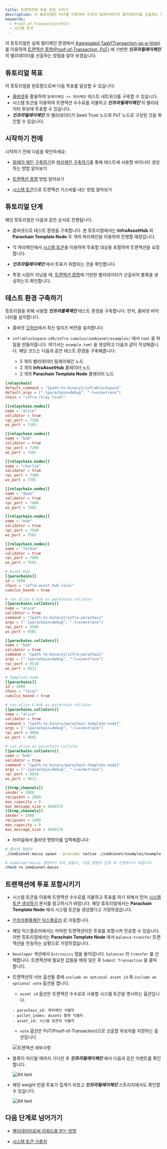 ```yaml
---
title: 트랜잭션에 투표 포함 시키기
description: 이 튜토리얼은 PoT를 이용하여 인프라 릴레이체인의 밸리데이터를 선출하는 방법을 배웁니다.
keywords:
  - Proof-of-Transaction(PoT)
  - 시스템 토큰
---
```


이 튜토리얼은 실제 멀티체인 환경에서 [Aggregated TaaV(Transaction-as-a-Vote)](../learn/protocol/proof-of-transaction.md#aggregated-proof-of-transactionpot)를 이용하여 [트랜잭션 증명(Proof-of-Transaction, PoT)](../learn/protocol/proof-of-transaction.md) 에 기반한 **_인프라릴레이체인_** 의 밸리데이터를 선출하는 방법을 알아 보겠습니다. 

## 튜토리얼 목표

이 튜토리얼을 완료함으로써 다음 목표를 달성할 수 있습니다:

- [좀비넷](../tutorials/test/simulate-parachains.md)을 활용하여  `릴레이체인 <> 파라체인` 테스트 네트워크를 구축할 수 있습니다.
- 시스템 토큰을 이용하여 트랜잭션 수수료를 지불하고 **_인프라릴레이체인_** 의 밸리데이터 후보에 투표할 수 있습니다.
- **_인프라릴레이체인_** 의 밸리데이터가 Seed Trust 노드와 PoT 노드로 구성된 것을 확인할 수 있습니다.

## 시작하기 전에

시작하기 전에 다음을 확인하세요:

- [릴레이 체인 구축하기](../tutorials/build/build-infra-relay-chain.md)와 [파라체인 구축하기](../tutorials/build/build-a-parachain.md)를 통해 테스트에 사용할 바이너리 생성하는 방법 알아보기

- [트랜잭션 증명](../learn/protocol/proof-of-transaction.md) 방법 알아보기

- [시스템 토큰](../learn/protocol/system-token.md)으로 트랜잭션 가스비를 내는 방법 알아보기

## 튜토리얼 단계

해당 튜토리얼은 다음과 같은 순서로 진행됩니다. 

- 좀비넷으로 테스트 환경을 구축합니다. 본 튜토리얼에서는 **InfraAssetHub** 와 **Parachain Template Node** 두 개의 파라체인을 이용하여 진행할 예정입니다.

- 각 파라체인에서 [시스템 토큰](../learn/protocol/system-token.md)을 이용하여 투표할 대상을 포함하여 트랜잭션을 요청합니다.

- **_인프라릴레이체인_** 에서 투표가 취합되는 것을 확인합니다.

- 특정 시점이 지났을 때, [트랜잭션 증명](../learn/protocol/proof-of-transaction.md)에 기반한 밸리데이터가 선출되어 블록을 생성하는지 확인합니다.


## 테스트 환경 구축하기

튜토리얼을 위해 사용할 **_인프라블록체인_** 테스트 환경을 구축합니다. 먼저, 좀비넷 바이너리를 설치합니다. 

- 좀비넷 [깃허브](https://github.com/paritytech/zombienet)에서 최신 릴리즈 버전을 설치합니다.

- `infrablockspace-sdk/infra-cumulus/zombienet/examples/`  에서 `toml` 을 파일을 만들어줍니다. 여기서는 `example.toml` 을 생성하고 다음과 같이 작성해줍니다. 해당 코드는 다음과 같은 테스트 환경을 구축해줍니다: 
  - 5 개의 밸리데이터 릴레이체인 노드
  - 2 개의 **InfraAssetHub** 콜레이터 노드
  - 2 개의 **Parachain Template Node** 콜레이터 노드

```toml
[relaychain]
default_command = "{path-to-binary}/infrablockspace"
default_args = ["-lparachain=debug", "-l=xcm=trace"]
chain = "infra-relay-local"

[[relaychain.nodes]]
name = "alice"
validator = true
rpc_port = 7100
ws_port = 7101

[[relaychain.nodes]]
name = "bob"
validator = true
rpc_port = 7200
ws_port = 7201

[[relaychain.nodes]]
name = "charlie"
validator = true
rpc_port = 7300
ws_port = 7301

[[relaychain.nodes]]
name = "dave"
validator = true
rpc_port = 7400
ws_port = 7401

[[relaychain.nodes]]
name = "eve"
validator = true
rpc_port = 7500
ws_port = 7501

[[relaychain.nodes]]
name = "ferdie"
validator = true
rpc_port = 7600
ws_port = 7601

# Asset-Hub
[[parachains]]
id = 1000
chain = "infra-asset-hub-local"
cumulus_based = true

# run alice & bob as parachain collator
[[parachains.collators]]
name = "alice"
validator = true
command = "{path-to-binary}/infra-parachain"
args = ["-lparachain=debug", "-l=xcm=trace"]
rpc_port = 9500
ws_port = 9501

[[parachains.collators]]
name = "bob"
validator = true
command = "{path-to-binary}/infra-parachain"
args = ["-lparachain=debug", "-l=xcm=trace"]
rpc_port = 9510
ws_port = 9511

# Template-node
[[parachains]]
id = 2000
chain = "local"
cumulus_based = true

# run alice & bob as parachain collator
[[parachains.collators]]
name = "alice"
validator = true
command = "{path-to-binary/parachain-template-node}"
args = ["-lparachain=debug", "-l=xcm=trace"]
rpc_port = 9600
ws_port = 9601

# run alice as parachain collator
[[parachains.collators]]
name = "bob"
validator = true
command = "{path-to-binary/parachain-template-node}"
args = ["-lparachain=debug", "-l=xcm=trace"]
rpc_port = 9610
ws_port = 9611

[[hrmp_channels]]
sender = 1000
recipient = 2000
max_capacity = 8
max_message_size = 1048576
[[hrmp_channels]]
sender = 2000
recipient = 1000
max_capacity = 8
max_message_size = 1048576
```

- 터미널에서 좀비넷 명령어를 입력해줍니다:

```bash
# 좀비넷 명령어
./zombienet-macos spawn --provider native ./zombienet/examples/example.toml

# zombinet-macos 명령어가 되지 않을시, 댜음 명령어 입력 후 진행하시기 바랍니다.
chmod +x zombienet-macos
```

## 트랜잭션에 투표 포함시키기

- 시스템 토큰을 이용해 트랜잭션 수수료를 지불하고 투표를 하기 위해서 먼저 [시스템 토큰 생성하기](./how-to-interact-with-system-token.md) 문서를 참고하시기 바랍니다. 해당 튜토리얼에서는 **Parachain Template Node** 에서 시스템 토큰을 생성했다고 가정하겠습니다.

- [인프라블록체인 익스플로러](https://portal.infrablockspace.net) 로 이동합니다.

- 해당 익스플로러에서는 어떠한 트랜잭션이든 투표를 포함시켜 전송할 수 있습니다. 이번 튜토리얼에서는 **Parachain Template Node** 에서 `balance-transfer` 트랜잭션을 전송하는 상황으로 가정하겠습니다.

- `Developer` 섹션에서 `Extrinsics` 탭을 들어갑니다. `balances` 의 `transfer` 를 선택합니다. 트랜잭션에 필요한 값들을 채워 넣은 후 `Submit Transaction` 을 클릭 합니다.

- 트랜잭션의 서브 옵션들 중에 `include an optional asset id` 와 `include an optional vote` 옵션을 켭니다.

  - `asset id` 옵션은 트랜잭션 수수료로 사용할 시스템 토큰을 명시하는 옵션입니다. 

  ```
  - parachain_id: 파라체인 식별자
  - pallet_index: Assets 팔렛 식별자
  - asset_id: 시스템 토큰의 식별자  
  ```
  
  - `vote` 옵션은 PoT(Proof-of-Transaction)으로 선출할 후보자를 지정하는 옵션입니다.

  ![트랜잭션 세부사항](/media/images/docs/infrablockchain/tutorials/tx-detail.png)

- 블록이 처리될 때까지 기다린 후 **_인프라릴레이체인_** 에서 다음과 같은 이벤트를 확인합니다.

  ![Alt text](/media/images/docs/infrablockchain/tutorials/infra-relay-event.png)

- 해당 weight 만큼 투표가 집계가 되었고 **_인프라릴레이체인_** 스토리지에서도 확인할 수 있습니다.

  ![Alt text](/media/images/docs/infrablockchain/tutorials/infra-relay-storage.png)

## 다음 단계로 넘어가기

- [밸리데이터로써 리워드를 받는 방법](./how-to-get-validator-reward.md)

- [시스템 토큰 가중치](../learn/protocol/transaction-fee.md#시스템-토큰-가중치)












